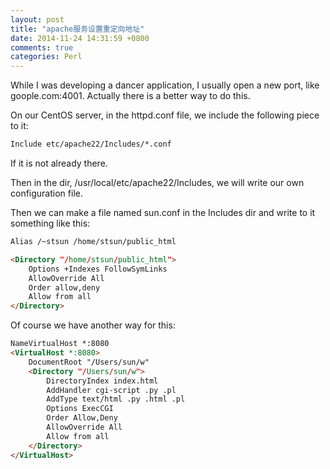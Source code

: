 ```yaml
---
layout: post
title: "apache服务设置重定向地址"
date: 2014-11-24 14:31:59 +0800
comments: true
categories: Perl
---
```

While I was developing a dancer application, I usually open a new port, like goople.com:4001. Actually there is a better way to do this.

On our CentOS server, in the httpd.conf file, we include the following piece to it:

```html
Include etc/apache22/Includes/*.conf
```

If it is not already there.

Then in the dir,  /usr/local/etc/apache22/Includes, we will write our own configuration file.

Then we can make a file named sun.conf in the Includes dir and write to it something like this:

```html
Alias /~stsun /home/stsun/public_html

<Directory "/home/stsun/public_html">
	Options +Indexes FollowSymLinks
	AllowOverride All
	Order allow,deny
	Allow from all
</Directory>
```

Of course we have another way for this:

```html
NameVirtualHost *:8080
<VirtualHost *:8080>
    DocumentRoot "/Users/sun/w"
    <Directory "/Users/sun/w">
        DirectoryIndex index.html
        AddHandler cgi-script .py .pl
        AddType text/html .py .html .pl
        Options ExecCGI
        Order Allow,Deny
        AllowOverride All
        Allow from all
    </Directory>
</VirtualHost>
```